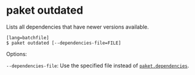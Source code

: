 # paket outdated

Lists all dependencies that have newer versions available.

    [lang=batchfile]
    $ paket outdated [--dependencies-file=FILE]

Options:

  `--dependencies-file`: Use the specified file instead of [`paket.dependencies`](dependencies_file.html).
